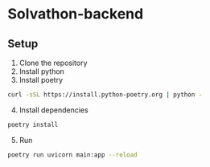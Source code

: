 # Solvathon-backend

## Setup

1. Clone the repository
2. Install python
3. Install poetry

```bash
curl -sSL https://install.python-poetry.org | python -
```

4. Install dependencies

```bash
poetry install
```

5. Run

```bash
poetry run uvicorn main:app --reload
```
